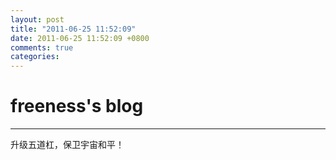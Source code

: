 ```yaml
---
layout: post
title: "2011-06-25 11:52:09"
date: 2011-06-25 11:52:09 +0800
comments: true
categories: 
---
```


# freeness's blog

----------

>
升级五道杠，保卫宇宙和平！